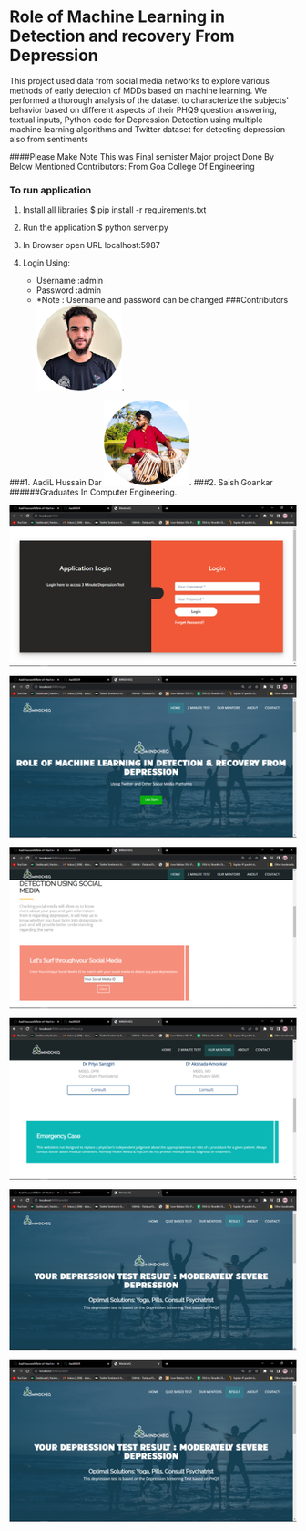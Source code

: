 # Role of Machine Learning in Detection and recovery From Depression
This project used data from social media networks to explore various methods of early detection of MDDs based on machine learning. We performed a thorough analysis of the dataset to characterize the subjects’ behavior based on different aspects of their PHQ9 question answering, textual inputs, Python code for Depression Detection using multiple machine learning algorithms and Twitter dataset for detecting depression also from sentiments

####Please Make Note This was Final semister Major project Done By Below Mentioned Contributors: From Goa College Of Engineering
### To run application

1. Install all libraries
$ pip install -r requirements.txt

2. Run the application
$ python server.py

3. In Browser open URL localhost:5987

4. Login Using:
   - Username :admin
   - Password :admin
   - *Note : Username and password can be changed 
###Contributors
<img src="static/Aadil.png" alt="drawing" style="width:150px;"/>.

###1. AadiL Hussain Dar 
<img src="static/Saish.png" alt="drawing" style="width:150px;"/>.
###2. Saish Goankar
######Graduates In Computer Engineering.


![](static/Screen1.png)

![](static/Screen2.png)

![](static/Screen3.png)

![](static/Screen4.png)

![](static/Screen5.png)

![](static/Screen6.png)
